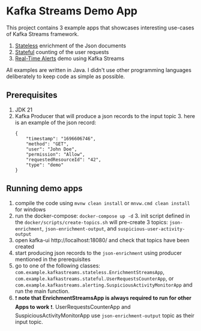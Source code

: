 # Kafka Streams Demo App

This project contains 3 example apps that showcases interesting use-cases of Kafka Streams framework.

1. [Stateless](https://github.com/matvey-mtn/kafka-streams-demo/tree/master/src/main/java/com/example/kafkastreams/stateless) enrichment of the Json documents   
2. [Stateful](https://github.com/matvey-mtn/kafka-streams-demo/tree/master/src/main/java/com/example/kafkastreams/stateful) counting of the user requests
3. [Real-Time Alerts](https://github.com/matvey-mtn/kafka-streams-demo/tree/master/src/main/java/com/example/kafkastreams/alerting) demo using Kafka Streams

All examples are written in Java. I didn't use other programming languages deliberately to keep code as simple as possible.

## Prerequisites
1. JDK 21
2. Kafka Producer that will produce a json records to the input topic
   3. here is an example of the json record:
   ```
   {
       "timestamp": "1696606746",
       "method": "GET",
       "user": "John Doe",
       "permission": "Allow",
       "requestedResourceId": "42",
       "type": "demo"
   }
   ```

## Running demo apps

1. compile the code using `mvnw clean install` or `mnvw.cmd clean install` for windows
2. run the docker-compose: `docker-compose up -d`
   3. init script defined in the `docker/scripts/create-topics.sh` will pre-create 3 topics: `json-enrichment`, `json-enrichment-output`, and `suspicious-user-activity-output`
3. open kafka-ui http://localhost:18080/ and check that topics have been created
4. start producing json records to the `json-enrichment` using producer mentioned in the prerequisites
3. go to one of the following classes: `com.example.kafkastreams.stateless.EnrichmentStreamsApp`, `com.example.kafkastreams.stateful.UserRequestsCounterApp`, or `com.example.kafkastreams.alerting.SuspiciousActivityMonitorApp` and run the main function.
4. :exclamation: **note that EnrichmentStreamsApp is always required to run for other Apps to work** :exclamation:. UserRequestsCounterApp and SuspiciousActivityMonitorApp use `json-enrichment-output` topic as their input topic.

